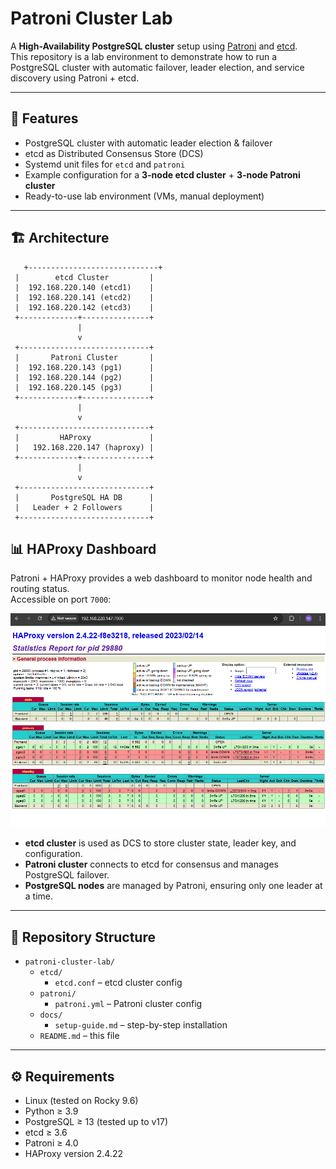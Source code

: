 # Patroni Cluster Lab

A **High-Availability PostgreSQL cluster** setup using [Patroni](https://patroni.readthedocs.io/) and [etcd](https://etcd.io/).  
This repository is a lab environment to demonstrate how to run a PostgreSQL cluster with automatic failover, leader election, and service discovery using Patroni + etcd.

---

## 🚀 Features
- PostgreSQL cluster with automatic leader election & failover
- etcd as Distributed Consensus Store (DCS)
- Systemd unit files for `etcd` and `patroni`
- Example configuration for a **3-node etcd cluster** + **3-node Patroni cluster**
- Ready-to-use lab environment (VMs, manual deployment)

---

## 🏗️ Architecture
       +-----------------------------+
     |        etcd Cluster         |
     |  192.168.220.140 (etcd1)    |
     |  192.168.220.141 (etcd2)    |
     |  192.168.220.142 (etcd3)    |
     +-------------+---------------+
                   |
                   v
     +-----------------------------+
     |       Patroni Cluster       |
     |  192.168.220.143 (pg1)      |
     |  192.168.220.144 (pg2)      |
     |  192.168.220.145 (pg3)      |
     +-------------+---------------+
                   |
                   v
     +-----------------------------+
     |         HAProxy             |
     |   192.168.220.147 (haproxy) |
     +-------------+---------------+
                   |
                   v
     +-----------------------------+
     |       PostgreSQL HA DB      |
     |   Leader + 2 Followers      |
     +-----------------------------+

## 📊 HAProxy Dashboard

Patroni + HAProxy provides a web dashboard to monitor node health and routing status.  
Accessible on port `7000`:

![HAProxy Dashboard](ha-proxy.PNG)


- **etcd cluster** is used as DCS to store cluster state, leader key, and configuration.
- **Patroni cluster** connects to etcd for consensus and manages PostgreSQL failover.
- **PostgreSQL nodes** are managed by Patroni, ensuring only one leader at a time.

---

## 📂 Repository Structure

- `patroni-cluster-lab/`
  - `etcd/`
    - `etcd.conf` – etcd cluster config
  - `patroni/`
    - `patroni.yml` – Patroni cluster config
  - `docs/`
    - `setup-guide.md` – step-by-step installation
  - `README.md` – this file

---

## ⚙️ Requirements
- Linux (tested on Rocky 9.6)
- Python ≥ 3.9
- PostgreSQL ≥ 13 (tested up to v17)
- etcd ≥ 3.6
- Patroni ≥ 4.0
- HAProxy version 2.4.22




